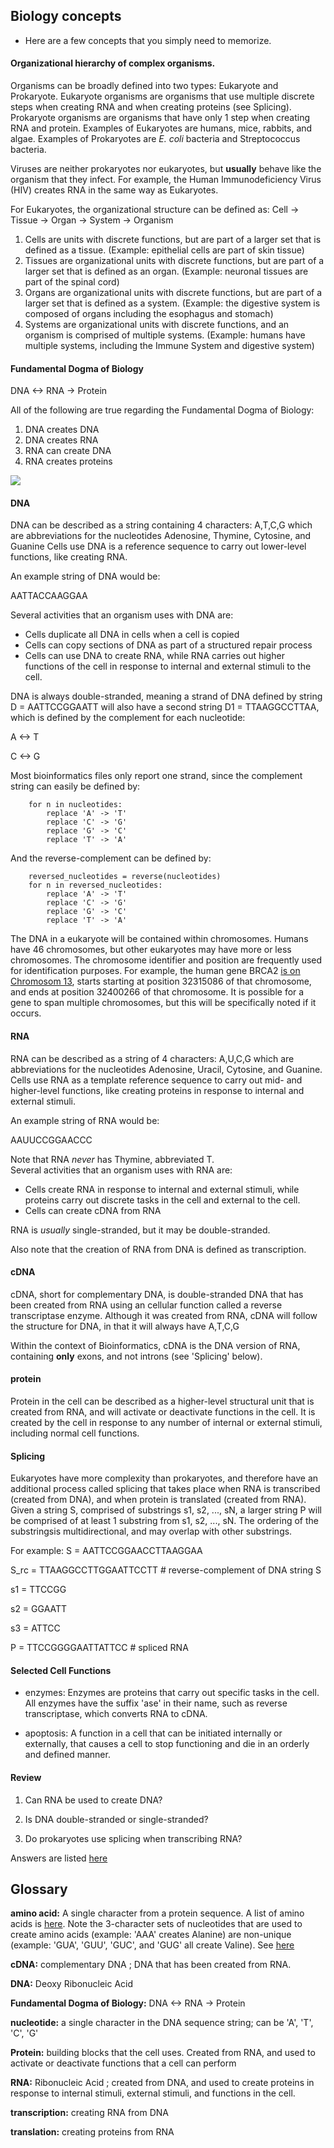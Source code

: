 ## Biology concepts

* Here are a few concepts that you simply need to memorize. 

#### Organizational hierarchy of complex organisms.

Organisms can be broadly defined into two types: Eukaryote and Prokaryote.  Eukaryote organisms are organisms that use multiple discrete steps when creating RNA and when creating proteins (see Splicing).  Prokaryote organisms are organisms that have only 1 step when creating RNA and protein.
Examples of Eukaryotes are humans, mice, rabbits, and algae.
Examples of Prokaryotes are *E. coli* bacteria and Streptococcus bacteria.

Viruses are neither prokaryotes nor eukaryotes, but **usually** behave like the organism that they infect.  For example, the Human Immunodeficiency Virus (HIV) creates RNA in the same way as Eukaryotes.

For Eukaryotes, the organizational structure can be defined as:
Cell -> Tissue -> Organ -> System -> Organism

1) Cells are units with discrete functions, but are part of a larger set that is defined as a tissue. (Example: epithelial cells are part of skin tissue)
2) Tissues are organizational units with discrete functions, but are part of a larger set that is defined as an organ. (Example: neuronal tissues are part of the spinal cord)
3) Organs are organizational units with discrete functions, but are part of a larger set that is defined as a system. (Example: the digestive system is composed of organs including the esophagus and stomach)
4) Systems are organizational units with discrete functions, and an organism is comprised of multiple systems. (Example: humans have multiple systems, including the Immune System and digestive system)


#### Fundamental Dogma of Biology

DNA <-> RNA -> Protein

All of the following are true regarding the Fundamental Dogma of Biology:
1) DNA creates DNA
2) DNA creates RNA
3) RNA can create DNA
4) RNA creates proteins

![](data_and_images/fundamental-dogma-biology.png)

#### DNA

DNA can be described as a string containing 4 characters: A,T,C,G which are abbreviations for the nucleotides Adenosine, Thymine, Cytosine, and Guanine
Cells use DNA is a reference sequence to carry out lower-level functions, like creating RNA.

An example string of DNA would be:

AATTACCAAGGAA

Several activities that an organism uses with DNA are:
* Cells duplicate all DNA in cells when a cell is copied
* Cells can copy sections of DNA as part of a structured repair process
* Cells can use DNA to create RNA, while RNA carries out higher functions of the cell in response to internal and external stimuli to the cell.

DNA is always double-stranded, meaning a strand of DNA defined by string D = AATTCCGGAATT will also have a second string D1 = TTAAGGCCTTAA, which is defined by the complement for each nucleotide:

A <-> T

C <-> G

Most bioinformatics files only report one strand, since the complement string can easily be defined by:

        for n in nucleotides:
            replace 'A' -> 'T'
            replace 'C' -> 'G'
            replace 'G' -> 'C'
            replace 'T' -> 'A'

And the reverse-complement can be defined by:

        reversed_nucleotides = reverse(nucleotides)
        for n in reversed_nucleotides:
            replace 'A' -> 'T'
            replace 'C' -> 'G'
            replace 'G' -> 'C'
            replace 'T' -> 'A'

The DNA in a eukaryote will be contained within chromosomes. Humans have 46 chromosomes, but other eukaryotes may have more or less chromosomes.  The chromosome identifier and position are frequently used for identification purposes. For example, the human gene BRCA2 [is on Chromosom 13](https://useast.ensembl.org/Homo_sapiens/Gene/Summary?db=core;g=ENSG00000139618;r=13:32315086-32400266), starts starting at position 32315086 of that chromosome, and ends at position 32400266 of that chromosome. It is possible for a gene to span multiple chromosomes, but this will be specifically noted if it occurs.

#### RNA
RNA can be described as a string of 4 characters: A,U,C,G which are abbreviations for the nucleotides Adenosine, Uracil, Cytosine, and Guanine.
Cells use RNA as a template reference sequence to carry out mid- and higher-level functions, like creating proteins in response to internal and external stimuli.  

An example string of RNA would be:

AAUUCCGGAACCC

Note that RNA *never* has Thymine, abbreviated T.  
Several activities that an organism uses with RNA are:
* Cells create RNA in response to internal and external stimuli, while proteins carry out discrete tasks in the cell and external to the cell.
* Cells can create cDNA from RNA

RNA is *usually* single-stranded, but it may be double-stranded.

Also note that the creation of RNA from DNA is defined as transcription.

#### cDNA
cDNA, short for complementary DNA, is double-stranded DNA that has been created from RNA using an cellular function called a reverse transcriptase enzyme.  Although it was created from RNA, cDNA will follow the structure for DNA, in that it will always have A,T,C,G 

Within the context of Bioinformatics, cDNA is the DNA version of RNA, containing **only** exons, and not introns (see 'Splicing' below).


#### protein
Protein in the cell can be described as a higher-level structural unit that is created from RNA, and will activate or deactivate functions in the cell.  It is created by the cell in response to any number of internal or external stimuli, including normal cell functions.

#### Splicing
Eukaryotes have more complexity than prokaryotes, and therefore have an additional process called splicing that takes place when RNA is transcribed (created from DNA), and when protein is translated (created from RNA).
Given a string S, comprised of substrings s1, s2, ..., sN, a larger string P will be comprised of at least 1 substring from s1, s2, ..., sN.
The ordering of the substringsis multidirectional, and may overlap with other substrings.

For example:
S    = AATTCCGGAACCTTAAGGAA

S_rc = TTAAGGCCTTGGAATTCCTT # reverse-complement of DNA string S

s1 = TTCCGG

s2 = GGAATT

s3 = ATTCC

P = TTCCGGGGAATTATTCC # spliced RNA

#### Selected Cell Functions

* enzymes: Enzymes are proteins that carry out specific tasks in the cell. All enzymes have the suffix 'ase' in their name, such as reverse transcriptase, which converts RNA to cDNA.  

* apoptosis: A function in a cell that can be initiated internally or externally, that causes a cell to stop functioning and die in an orderly and defined manner.

#### Review

1. Can RNA be used to create DNA?

2. Is DNA double-stranded or single-stranded?

3. Do prokaryotes use splicing when transcribing RNA?


Answers are listed [here](https://github.com/scienceystuff/Biology-for-ComputerScientists/blob/master/data_and_images/review_question_answers-BiologyKeyConcepts.md)


## Glossary

**amino acid:** A single character from a protein sequence.  A list of amino acids is [here](https://www.sigmaaldrich.com/life-science/metabolomics/learning-center/amino-acid-reference-chart.html).  Note the 3-character sets of nucleotides that are used to create amino acids (example: 'AAA' creates Alanine) are non-unique (example: 'GUA', 'GUU', 'GUC', and 'GUG' all create Valine).  See [here](http://www.science.oregonstate.edu/genbio/otherresources/aminoacidtranslation.htm)

**cDNA:** complementary DNA ; DNA that has been created from RNA.  

**DNA:** Deoxy Ribonucleic Acid

**Fundamental Dogma of Biology:** DNA <-> RNA -> Protein

**nucleotide:** a single character in the DNA sequence string; can be 'A', 'T', 'C', 'G'

**Protein:** building blocks that the cell uses.  Created from RNA, and used to activate or deactivate functions that a cell can perform

**RNA:** Ribonucleic Acid ; created from DNA, and used to create proteins in response to internal stimuli, external stimuli, and functions in the cell.



**transcription:** creating RNA from DNA

**translation:** creating proteins from RNA
